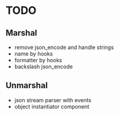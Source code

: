 # TODO

## Marshal
- remove json_encode and handle strings
- name by hooks
- formatter by hooks
- backslash json_encode

## Unmarshal
- json stream parser with events
- object instantiator component
